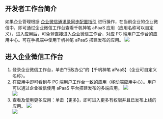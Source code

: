 ## 开发者工作台简介
如果企业管理根据 [企业微信通讯录同步配置指引](https://cloud.tencent.com/document/product/1365/57495) 进行操作，在当前企业的企业微信中，即可通过企业微信工作台查看千帆神笔 aPaaS 应用（应用名称可以自定义），进入应用后，可免登直接进入企业微信工作台，对应 PC 端用户工作台的应用中心。可在手机端中使用千帆神笔 aPaaS 搭建发布的应用。
![](https://main.qcloudimg.com/raw/ff76db999f6516191989a70213d46363.png)



## 进入企业微信工作台
1. 登录企业微信工作台，单击”行政办公“的【千帆神笔 aPaaS】（企业可自定义名称）。
2. 在应用中即可看到与 PC 端用户工作台一致的应用（移动端应用中心）。用户可以通过企业微信使用 aPaaS 平台搭建发布的多端应用。
![](https://main.qcloudimg.com/raw/2738987bdc24218c47e4dc95f439a313.png)                    
![](https://main.qcloudimg.com/raw/b03ffab5f468643da40f931e7af37d07.png)
3. 查看及使用更多应用：单击【更多】，即可进入更多有权限并且已发布上线的应用。
 ![](https://main.qcloudimg.com/raw/b270032d4f866c57b603761f340c0dbb.png)                      
![](https://main.qcloudimg.com/raw/dfd355951151de84dfa4058f2fe7d439.png)
